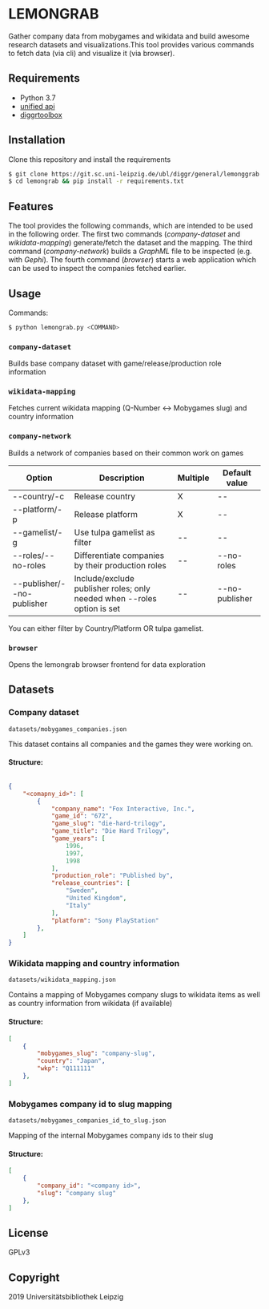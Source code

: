 # LEMONGRAB

Gather company data from mobygames and wikidata and build awesome research 
datasets and visualizations.This tool provides various commands to fetch data 
(via cli) and visualize it (via browser).

## Requirements

* Python 3.7
* [unified api](https://git.sc.uni-leipzig.de/ubl/diggr/infrastructure/unifiedapi)
* [diggrtoolbox](https://github.com/diggr/diggrtoolbox)

## Installation

Clone this repository and install the requirements

```zsh
$ git clone https://git.sc.uni-leipzig.de/ubl/diggr/general/lemonggrab
$ cd lemongrab && pip install -r requirements.txt
```

## Features

The tool provides the following commands, which are intended to be used in the 
following order. The first two commands (*company-dataset* and *wikidata-mapping*)
generate/fetch the dataset and the mapping. The third command (*company-network*)
builds a *GraphML* file to be inspected (e.g. with *Gephi*). The fourth command
(*browser*) starts a web application which can be used to inspect the companies 
fetched earlier.

## Usage

Commands:

```zsh
$ python lemongrab.py <COMMAND>
```

### `company-dataset`

Builds base company dataset with game/release/production role information

### `wikidata-mapping`

Fetches current wikidata mapping (Q-Number <-> Mobygames slug) and country information

### `company-network`

Builds a network of companies based on their common work on games

| Option | Description | Multiple | Default value | 
| -- | -- | -- | -- |
| --country/-c | Release country | X | -- |
| --platform/-p | Release platform | X | -- |
| --gamelist/-g | Use tulpa gamelist as filter | -- | -- |
| --roles/--no-roles | Differentiate companies by their production roles | -- | --no-roles |
| --publisher/--no-publisher | Include/exclude publisher roles; only needed when --roles option is set | -- | --no-publisher |

You can either filter by Country/Platform OR tulpa gamelist.

### `browser`

Opens the lemongrab browser frontend for data exploration

## Datasets

### Company dataset

`datasets/mobygames_companies.json`

This dataset contains all companies and the games they were working on.

#### Structure:

```json

{
    "<comapny_id>": [
        {
            "company_name": "Fox Interactive, Inc.",
            "game_id": "672",
            "game_slug": "die-hard-trilogy",
            "game_title": "Die Hard Trilogy",
            "game_years": [
                1996,
                1997,
                1998
            ],
            "production_role": "Published by",
            "release_countries": [
                "Sweden",
                "United Kingdom",
                "Italy"
            ],
            "platform": "Sony PlayStation"            
        },
    ]
}

```

### Wikidata mapping and country information

`datasets/wikidata_mapping.json`

Contains a mapping of Mobygames company slugs to wikidata items as well as country information from 
wikidata (if available) 

#### Structure:

```json
[
    {
        "mobygames_slug": "company-slug",
        "country": "Japan",
        "wkp": "Q111111"
    },
]
```

### Mobygames company id to slug mapping

`datasets/mobygames_companies_id_to_slug.json`

Mapping of the internal Mobygames company ids to their slug

#### Structure:

```json
[
    {
        "company_id": "<company id>",
        "slug": "company slug"
    },
]
```


## License

GPLv3

## Copyright

2019 Universitätsbibliothek Leipzig